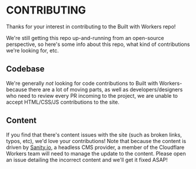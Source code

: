 # CONTRIBUTING

Thanks for your interest in contributing to the Built with Workers repo!

We're still getting this repo up-and-running from an open-source perspective, so here's some info about this repo, what kind of contributions we're looking for, etc.

## Codebase

We're generally _not_ looking for code contributions to Built with Workers-because there are a lot of moving parts, as well as developers/designers who need to review every PR incoming to the project, we are unable to accept HTML/CSS/JS contributions to the site.

## Content

If you find that there's content issues with the site (such as broken links, typos, etc), we'd love your contributions! Note that because the content is driven by [Sanity.io](https://sanity.io), a headless CMS provider, a member of the Cloudflare Workers team will need to manage the update to the content. Please open an issue detailing the incorrect content and we'll get it fixed ASAP!

